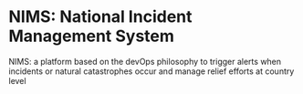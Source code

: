 # NIMS: National Incident Management System
NIMS: a platform based on the devOps philosophy to trigger alerts when incidents or natural catastrophes occur and manage relief efforts at country level
[](!nims.jpeg)
